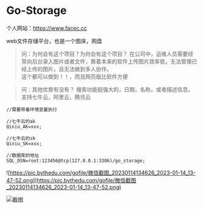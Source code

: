# Go-Storage

个人网站：https://www.facec.cc

web文件存储平台，也是一个图床，网盘


>问：为何会有这个项目？为何会有这个项目？
>在公司中，运维人员需要经常向后台录入图片或者文件，靠着本来的软件上传图片效率低，无法管理已经上传的图片，且无法做到多人协作。<br>
这个都可以做到！！，而且网页版比软件方便

>问：其他优势有没有？
>搜索功能挺强大的，日期，名称，或者描述信息。
>支持七牛云，阿里云，腾讯云 

```
//需要带着环境变量执行

//七牛云的ak
Qiniu_AK=xxx;

//七牛云的sk
Qiniu_SK=xxx;

//数据库的地址
SQL_DSN=root:123456@tcp(127.0.0.1:3306)/go_storage;

```
![https://pic.bythedu.com/gofile/微信截图_20230114134626_2023-01-14_13-47-52.png](https://pic.bythedu.com/gofile/微信截图_20230114134626_2023-01-14_13-47-52.png)

![截图](https://pic.bythedu.com/defeng_boke/Snipaste_2023-01-12_16-17-38_1673511493244.png)



